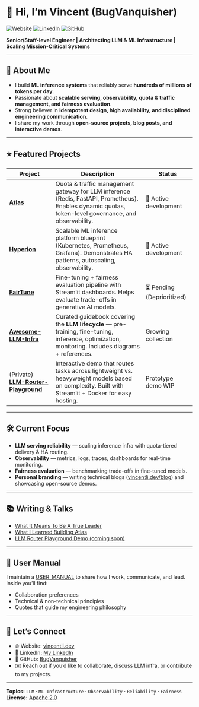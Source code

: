 # 👋 Hi, I’m Vincent (BugVanquisher)

[![Website](https://img.shields.io/badge/Website-vincentli.dev-blue)](https://www.vincentli.dev)
[![LinkedIn](https://img.shields.io/badge/LinkedIn-Profile-blue)](https://www.linkedin.com/in/ljyds) 
[![GitHub](https://img.shields.io/badge/GitHub-BugVanquisher-black)](https://github.com/BugVanquisher)

**Senior/Staff-level Engineer | Architecting LLM & ML Infrastructure | Scaling Mission-Critical Systems**

---

## 🚀 About Me
- I build **ML inference systems** that reliably serve **hundreds of millions of tokens per day**.  
- Passionate about **scalable serving, observability, quota & traffic management, and fairness evaluation**.  
- Strong believer in **idempotent design, high availability, and disciplined engineering communication**.  
- I share my work through **open-source projects, blog posts, and interactive demos**.

---

## ⭐ Featured Projects

| Project | Description | Status |
|---------|-------------|----------------|
| [**Atlas**](https://github.com/BugVanquisher/Atlas) | Quota & traffic management gateway for LLM inference (Redis, FastAPI, Prometheus). Enables dynamic quotas, token-level governance, and observability. | 🚧 Active development |
| [**Hyperion**](https://github.com/BugVanquisher/Hyperion) | Scalable ML inference platform blueprint (Kubernetes, Prometheus, Grafana). Demonstrates HA patterns, autoscaling, observability. | 🚧 Active development |
| [**FairTune**](https.github.com/BugVanquisher/FairTune) | Fine-tuning + fairness evaluation pipeline with Streamlit dashboards. Helps evaluate trade-offs in generative AI models. | ⏳ Pending (Deprioritized) |
| [**Awesome-LLM-Infra**](https://github.com/BugVanquisher/Awesome-LLM-Infra) | Curated guidebook covering the **LLM lifecycle** — pre-training, fine-tuning, inference, optimization, monitoring. Includes diagrams + references. | Growing collection |
| (Private) [**LLM-Router-Playground**](https://github.com/BugVanquisher/llm-router-playground) | Interactive demo that routes tasks across lightweight vs. heavyweight models based on complexity. Built with Streamlit + Docker for easy hosting. | Prototype demo WIP |

---

## 🛠 Current Focus
- **LLM serving reliability** — scaling inference infra with quota-tiered delivery & HA routing.  
- **Observability** — metrics, logs, traces, dashboards for real-time monitoring.  
- **Fairness evaluation** — benchmarking trade-offs in fine-tuned models.  
- **Personal branding** — writing technical blogs ([vincentli.dev/blog](https://www.vincentli.dev/blog)) and showcasing open-source demos.  

---

## 📚 Writing & Talks
- [What It Means To Be A True Leader](https://www.vincentli.dev/blog/what-it-means-to-be-a-true-leader)  
- [What I Learned Building Atlas](https://www.vincentli.dev/blog/what-i-learned-building-atlas)  
- [LLM Router Playground Demo (coming soon)]()  

---

## 📖 User Manual
I maintain a [USER_MANUAL](./USER_MANUAL.md) to share how I work, communicate, and lead.  
Inside you’ll find:
- Collaboration preferences  
- Technical & non-technical principles  
- Quotes that guide my engineering philosophy  

---

## 🤝 Let’s Connect
- 🌐 Website: [vincentli.dev](https://www.vincentli.dev)  
- 💼 LinkedIn: [My LinkedIn](https://www.linkedin.com/in/ljyds)  
- 🐙 GitHub: [BugVanquisher](https://github.com/BugVanquisher)  
- ✉️ Reach out if you’d like to collaborate, discuss LLM infra, or contribute to my projects.  

---

**Topics:** `LLM` · `ML Infrastructure` · `Observability` · `Reliability` · `Fairness`  
**License:** [Apache 2.0](./LICENSE)